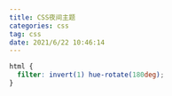 ```yaml
---
title: CSS夜间主题
categories: css
tag: css
date: 2021/6/22 10:46:14
---
```

``` css
html {
  filter: invert(1) hue-rotate(180deg);
}
```